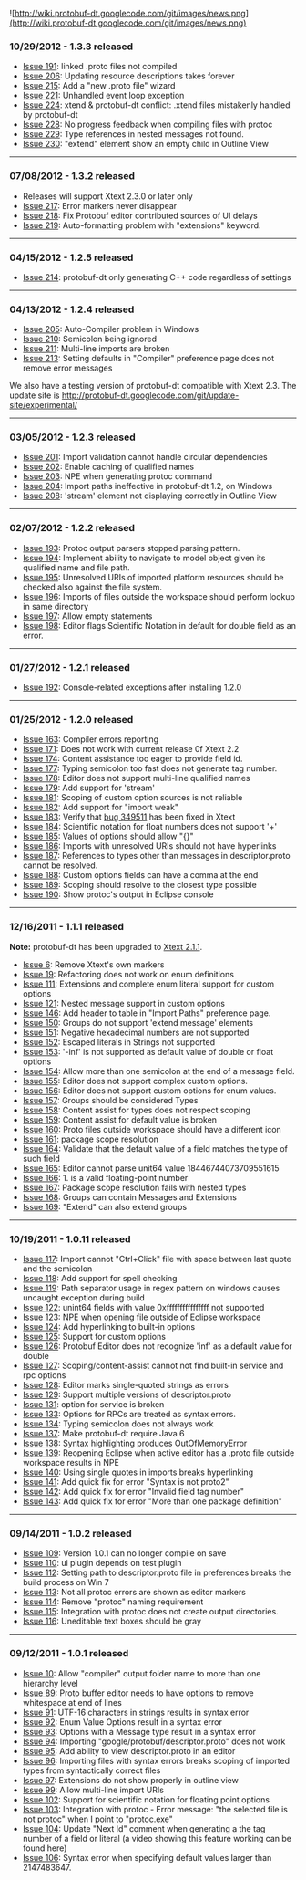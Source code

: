 ![http://wiki.protobuf-dt.googlecode.com/git/images/news.png](http://wiki.protobuf-dt.googlecode.com/git/images/news.png)

### 10/29/2012 - 1.3.3 released ###
  * [Issue 191](https://code.google.com/p/protobuf-dt/issues/detail?id=191): linked .proto files not compiled
  * [Issue 206](https://code.google.com/p/protobuf-dt/issues/detail?id=206): Updating resource descriptions takes forever
  * [Issue 215](https://code.google.com/p/protobuf-dt/issues/detail?id=215): Add a "new .proto file" wizard
  * [Issue 221](https://code.google.com/p/protobuf-dt/issues/detail?id=221): Unhandled event loop exception
  * [Issue 224](https://code.google.com/p/protobuf-dt/issues/detail?id=224): xtend & protobuf-dt conflict: .xtend files mistakenly handled by protobuf-dt
  * [Issue 228](https://code.google.com/p/protobuf-dt/issues/detail?id=228): No progress feedback when compiling files with protoc
  * [Issue 229](https://code.google.com/p/protobuf-dt/issues/detail?id=229): Type references in nested messages not found.
  * [Issue 230](https://code.google.com/p/protobuf-dt/issues/detail?id=230): "extend" element show an empty child in Outline View


---


### 07/08/2012 - 1.3.2 released ###
  * Releases will support Xtext 2.3.0 or later only
  * [Issue 217](https://code.google.com/p/protobuf-dt/issues/detail?id=217): Error markers never disappear
  * [Issue 218](https://code.google.com/p/protobuf-dt/issues/detail?id=218): Fix Protobuf editor contributed sources of UI delays
  * [Issue 219](https://code.google.com/p/protobuf-dt/issues/detail?id=219): Auto-formatting problem with "extensions" keyword.


---


### 04/15/2012 - 1.2.5 released ###

  * [Issue 214](https://code.google.com/p/protobuf-dt/issues/detail?id=214): protobuf-dt only generating C++ code regardless of settings


---


### 04/13/2012 - 1.2.4 released ###

  * [Issue 205](https://code.google.com/p/protobuf-dt/issues/detail?id=205): Auto-Compiler problem in Windows
  * [Issue 210](https://code.google.com/p/protobuf-dt/issues/detail?id=210): Semicolon being ignored
  * [Issue 211](https://code.google.com/p/protobuf-dt/issues/detail?id=211): Multi-line imports are broken
  * [Issue 213](https://code.google.com/p/protobuf-dt/issues/detail?id=213): Setting defaults in "Compiler" preference page does not remove error messages

We also have a testing version of protobuf-dt compatible with Xtext 2.3. The update site is http://protobuf-dt.googlecode.com/git/update-site/experimental/


---


### 03/05/2012 - 1.2.3 released ###

  * [Issue 201](https://code.google.com/p/protobuf-dt/issues/detail?id=201): Import validation cannot handle circular dependencies
  * [Issue 202](https://code.google.com/p/protobuf-dt/issues/detail?id=202): Enable caching of qualified names
  * [Issue 203](https://code.google.com/p/protobuf-dt/issues/detail?id=203): NPE when generating protoc command
  * [Issue 204](https://code.google.com/p/protobuf-dt/issues/detail?id=204): Import paths ineffective in protobuf-dt 1.2, on Windows
  * [Issue 208](https://code.google.com/p/protobuf-dt/issues/detail?id=208): 'stream' element not displaying correctly in Outline View


---


### 02/07/2012 - 1.2.2 released ###

  * [Issue 193](https://code.google.com/p/protobuf-dt/issues/detail?id=193): Protoc output parsers stopped parsing pattern.
  * [Issue 194](https://code.google.com/p/protobuf-dt/issues/detail?id=194): Implement ability to navigate to model object given its qualified name and file path.
  * [Issue 195](https://code.google.com/p/protobuf-dt/issues/detail?id=195): Unresolved URIs of imported platform resources should be checked also against the file system.
  * [Issue 196](https://code.google.com/p/protobuf-dt/issues/detail?id=196): Imports of files outside the workspace should perform lookup in same directory
  * [Issue 197](https://code.google.com/p/protobuf-dt/issues/detail?id=197): Allow empty statements
  * [Issue 198](https://code.google.com/p/protobuf-dt/issues/detail?id=198): Editor flags Scientific Notation in default for double field as an error.


---


### 01/27/2012 - 1.2.1 released ###

  * [Issue 192](https://code.google.com/p/protobuf-dt/issues/detail?id=192): Console-related exceptions after installing 1.2.0


---


### 01/25/2012 - 1.2.0 released ###

  * [Issue 163](https://code.google.com/p/protobuf-dt/issues/detail?id=163): Compiler errors reporting
  * [Issue 171](https://code.google.com/p/protobuf-dt/issues/detail?id=171): Does not work with current release 0f Xtext 2.2
  * [Issue 174](https://code.google.com/p/protobuf-dt/issues/detail?id=174): Content assistance too eager to provide field id.
  * [Issue 177](https://code.google.com/p/protobuf-dt/issues/detail?id=177): Typing semicolon too fast does not generate tag number.
  * [Issue 178](https://code.google.com/p/protobuf-dt/issues/detail?id=178): Editor does not support multi-line qualified names
  * [Issue 179](https://code.google.com/p/protobuf-dt/issues/detail?id=179): Add support for 'stream'
  * [Issue 181](https://code.google.com/p/protobuf-dt/issues/detail?id=181): Scoping of custom option sources is not reliable
  * [Issue 182](https://code.google.com/p/protobuf-dt/issues/detail?id=182): Add support for "import weak"
  * [Issue 183](https://code.google.com/p/protobuf-dt/issues/detail?id=183): Verify that [bug 349511](https://code.google.com/p/protobuf-dt/issues/detail?id=49511) has been fixed in Xtext
  * [Issue 184](https://code.google.com/p/protobuf-dt/issues/detail?id=184): Scientific notation for float numbers does not support '+'
  * [Issue 185](https://code.google.com/p/protobuf-dt/issues/detail?id=185): Values of options should allow "{}"
  * [Issue 186](https://code.google.com/p/protobuf-dt/issues/detail?id=186): Imports with unresolved URIs should not have hyperlinks
  * [Issue 187](https://code.google.com/p/protobuf-dt/issues/detail?id=187): References to types other than messages in descriptor.proto cannot be resolved.
  * [Issue 188](https://code.google.com/p/protobuf-dt/issues/detail?id=188): Custom options fields can have a comma at the end
  * [Issue 189](https://code.google.com/p/protobuf-dt/issues/detail?id=189): Scoping should resolve to the closest type possible
  * [Issue 190](https://code.google.com/p/protobuf-dt/issues/detail?id=190): Show protoc's output in Eclipse console


---


### 12/16/2011 - 1.1.1 released ###

**Note:** protobuf-dt has been upgraded to [Xtext 2.1.1](http://xtext.org).

  * [Issue 6](https://code.google.com/p/protobuf-dt/issues/detail?id=6): Remove Xtext's own markers
  * [Issue 19](https://code.google.com/p/protobuf-dt/issues/detail?id=19): Refactoring does not work on enum definitions
  * [Issue 111](https://code.google.com/p/protobuf-dt/issues/detail?id=111): Extensions and complete enum literal support for custom options
  * [Issue 121](https://code.google.com/p/protobuf-dt/issues/detail?id=121): Nested message support in custom options
  * [Issue 146](https://code.google.com/p/protobuf-dt/issues/detail?id=146): Add header to table in "Import Paths" preference page.
  * [Issue 150](https://code.google.com/p/protobuf-dt/issues/detail?id=150): Groups do not support 'extend message' elements
  * [Issue 151](https://code.google.com/p/protobuf-dt/issues/detail?id=151): Negative hexadecimal numbers are not supported
  * [Issue 152](https://code.google.com/p/protobuf-dt/issues/detail?id=152): Escaped literals in Strings not supported
  * [Issue 153](https://code.google.com/p/protobuf-dt/issues/detail?id=153): '-inf' is not supported as default value of double or float options
  * [Issue 154](https://code.google.com/p/protobuf-dt/issues/detail?id=154): Allow more than one semicolon at the end of a message field.
  * [Issue 155](https://code.google.com/p/protobuf-dt/issues/detail?id=155): Editor does not support complex custom options.
  * [Issue 156](https://code.google.com/p/protobuf-dt/issues/detail?id=156): Editor does not support custom options for enum values.
  * [Issue 157](https://code.google.com/p/protobuf-dt/issues/detail?id=157): Groups should be considered Types
  * [Issue 158](https://code.google.com/p/protobuf-dt/issues/detail?id=158): Content assist for types does not respect scoping
  * [Issue 159](https://code.google.com/p/protobuf-dt/issues/detail?id=159): Content assist for default value is broken
  * [Issue 160](https://code.google.com/p/protobuf-dt/issues/detail?id=160): Proto files outside workspace should have a different icon
  * [Issue 161](https://code.google.com/p/protobuf-dt/issues/detail?id=161): package scope resolution
  * [Issue 164](https://code.google.com/p/protobuf-dt/issues/detail?id=164): Validate that the default value of a field matches the type of such field
  * [Issue 165](https://code.google.com/p/protobuf-dt/issues/detail?id=165): Editor cannot parse unit64 value 18446744073709551615
  * [Issue 166](https://code.google.com/p/protobuf-dt/issues/detail?id=166): 1. is a valid floating-point number
  * [Issue 167](https://code.google.com/p/protobuf-dt/issues/detail?id=167): Package scope resolution fails with nested types
  * [Issue 168](https://code.google.com/p/protobuf-dt/issues/detail?id=168): Groups can contain Messages and Extensions
  * [Issue 169](https://code.google.com/p/protobuf-dt/issues/detail?id=169): "Extend" can also extend groups


---


### 10/19/2011 - 1.0.11 released ###

  * [Issue 117](https://code.google.com/p/protobuf-dt/issues/detail?id=117): Import cannot "Ctrl+Click" file with space between last quote and the semicolon
  * [Issue 118](https://code.google.com/p/protobuf-dt/issues/detail?id=118): Add support for spell checking
  * [Issue 119](https://code.google.com/p/protobuf-dt/issues/detail?id=119): Path separator usage in regex pattern on windows causes uncaught exception during build
  * [Issue 122](https://code.google.com/p/protobuf-dt/issues/detail?id=122): unint64 fields with value 0xffffffffffffffff not supported
  * [Issue 123](https://code.google.com/p/protobuf-dt/issues/detail?id=123): NPE when opening file outside of Eclipse workspace
  * [Issue 124](https://code.google.com/p/protobuf-dt/issues/detail?id=124): Add hyperlinking to built-in options
  * [Issue 125](https://code.google.com/p/protobuf-dt/issues/detail?id=125): Support for custom options
  * [Issue 126](https://code.google.com/p/protobuf-dt/issues/detail?id=126): Protobuf Editor does not recognize 'inf' as a default value for double
  * [Issue 127](https://code.google.com/p/protobuf-dt/issues/detail?id=127): Scoping/content-assist cannot not find built-in service and rpc options
  * [Issue 128](https://code.google.com/p/protobuf-dt/issues/detail?id=128): Editor marks single-quoted strings as errors
  * [Issue 129](https://code.google.com/p/protobuf-dt/issues/detail?id=129): Support multiple versions of descriptor.proto
  * [Issue 131](https://code.google.com/p/protobuf-dt/issues/detail?id=131): option for service is broken
  * [Issue 133](https://code.google.com/p/protobuf-dt/issues/detail?id=133): Options for RPCs are treated as syntax errors.
  * [Issue 134](https://code.google.com/p/protobuf-dt/issues/detail?id=134): Typing semicolon does not always work
  * [Issue 137](https://code.google.com/p/protobuf-dt/issues/detail?id=137): Make protobuf-dt require Java 6
  * [Issue 138](https://code.google.com/p/protobuf-dt/issues/detail?id=138): Syntax highlighting produces OutOfMemoryError
  * [Issue 139](https://code.google.com/p/protobuf-dt/issues/detail?id=139): Reopening Eclipse when active editor has a .proto file outside workspace results in NPE
  * [Issue 140](https://code.google.com/p/protobuf-dt/issues/detail?id=140): Using single quotes in imports breaks hyperlinking
  * [Issue 141](https://code.google.com/p/protobuf-dt/issues/detail?id=141): Add quick fix for error "Syntax is not proto2"
  * [Issue 142](https://code.google.com/p/protobuf-dt/issues/detail?id=142): Add quick fix for error "Invalid field tag number"
  * [Issue 143](https://code.google.com/p/protobuf-dt/issues/detail?id=143): Add quick fix for error "More than one package definition"


---


### 09/14/2011 - 1.0.2 released ###

  * [Issue 109](https://code.google.com/p/protobuf-dt/issues/detail?id=109): Version 1.0.1 can no longer compile on save
  * [Issue 110](https://code.google.com/p/protobuf-dt/issues/detail?id=110): ui plugin depends on test plugin
  * [Issue 112](https://code.google.com/p/protobuf-dt/issues/detail?id=112): Setting path to descriptor.proto file in preferences breaks the build process on Win 7
  * [Issue 113](https://code.google.com/p/protobuf-dt/issues/detail?id=113): Not all protoc errors are shown as editor markers
  * [Issue 114](https://code.google.com/p/protobuf-dt/issues/detail?id=114): Remove "protoc" naming requirement
  * [Issue 115](https://code.google.com/p/protobuf-dt/issues/detail?id=115): Integration with protoc does not create output directories.
  * [Issue 116](https://code.google.com/p/protobuf-dt/issues/detail?id=116): Uneditable text boxes should be gray


---


### 09/12/2011 - 1.0.1 released ###

  * [Issue 10](https://code.google.com/p/protobuf-dt/issues/detail?id=10): Allow "compiler" output folder name to more than one hierarchy level
  * [Issue 89](https://code.google.com/p/protobuf-dt/issues/detail?id=89): Proto buffer editor needs to have options to remove whitespace at end of lines
  * [Issue 91](https://code.google.com/p/protobuf-dt/issues/detail?id=91): UTF-16 characters in strings results in syntax error
  * [Issue 92](https://code.google.com/p/protobuf-dt/issues/detail?id=92): Enum Value Options result in a syntax error
  * [Issue 93](https://code.google.com/p/protobuf-dt/issues/detail?id=93): Options with a Message type result in a syntax error
  * [Issue 94](https://code.google.com/p/protobuf-dt/issues/detail?id=94): Importing "google/protobuf/descriptor.proto" does not work
  * [Issue 95](https://code.google.com/p/protobuf-dt/issues/detail?id=95): Add ability to view descriptor.proto in an editor
  * [Issue 96](https://code.google.com/p/protobuf-dt/issues/detail?id=96): Importing files with syntax errors breaks scoping of imported types from syntactically correct files
  * [Issue 97](https://code.google.com/p/protobuf-dt/issues/detail?id=97): Extensions do not show properly in outline view
  * [Issue 99](https://code.google.com/p/protobuf-dt/issues/detail?id=99): Allow multi-line import URIs
  * [Issue 102](https://code.google.com/p/protobuf-dt/issues/detail?id=102): Support for scientific notation for floating point options
  * [Issue 103](https://code.google.com/p/protobuf-dt/issues/detail?id=103): Integration with protoc - Error message: "the selected file is not protoc" when I point to "protoc.exe"
  * [Issue 104](https://code.google.com/p/protobuf-dt/issues/detail?id=104): Update "Next Id" comment when generating a the tag number of a field or literal (a video showing this feature working can be found here)
  * [Issue 106](https://code.google.com/p/protobuf-dt/issues/detail?id=106): Syntax error when specifying default values larger than 2147483647.

